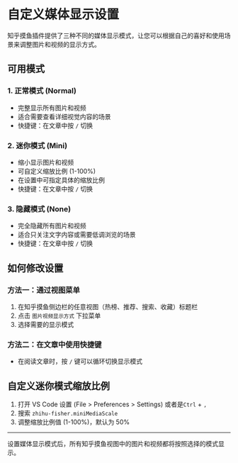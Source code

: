 # 自定义媒体显示设置

知乎摸鱼插件提供了三种不同的媒体显示模式，让您可以根据自己的喜好和使用场景来调整图片和视频的显示方式。

## 可用模式

### 1. 正常模式 (Normal)

- 完整显示所有图片和视频
- 适合需要查看详细视觉内容的场景
- 快捷键：在文章中按 `/` 切换

### 2. 迷你模式 (Mini)

- 缩小显示图片和视频
- 可自定义缩放比例 (1-100%)
- 在设置中可指定具体的缩放比例
- 快捷键：在文章中按 `/` 切换

### 3. 隐藏模式 (None)

- 完全隐藏所有图片和视频
- 适合只关注文字内容或需要低调浏览的场景
- 快捷键：在文章中按 `/` 切换

## 如何修改设置

### 方法一：通过视图菜单

1. 在知乎摸鱼侧边栏的任意视图（热榜、推荐、搜索、收藏）标题栏
2. 点击 `图片视频显示方式` 下拉菜单
3. 选择需要的显示模式

### 方法二：在文章中使用快捷键

- 在阅读文章时，按 `/` 键可以循环切换显示模式

## 自定义迷你模式缩放比例

1. 打开 VS Code 设置 (File > Preferences > Settings) 或者是`Ctrl` + `,`
2. 搜索 `zhihu-fisher.miniMediaScale`
3. 调整缩放比例值 (1-100%)，默认为 50%

---

设置媒体显示模式后，所有知乎摸鱼视图中的图片和视频都将按照选择的模式显示。
